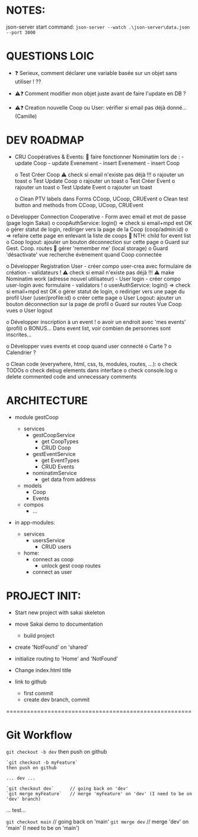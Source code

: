 # NOTES:
json-server start command:
`json-server --watch .\json-server\data.json --port 3000`


# QUESTIONS LOIC
- ❓ Serieux, comment déclarer une variable basée sur un objet sans utiliser ! ??

- ⚠️❓ Comment modifier mon objet juste avant de faire l'update en DB ?
- ⚠️❓ Creation nouvelle Coop ou User: vérifier si email pas déjà donné... (Camille)


# DEV ROADMAP
- CRU Coopératives & Events:
	👷 faire fonctionner Nominatim lors de :
		- update Coop
		- update Evenement
		- insert Evenement
		- insert Coop

	o Test Créer Coop
		⚠️ check si email n'existe pas déjà !!!
		o rajouter un toast
	o Test Update Coop
		o rajouter un toast
	o Test Créer Event
		o rajouter un toast
	o Test Update Event
		o rajouter un toast

	o Clean PTV labels dans Forms CCoop, UCoop, CRUEvent
	o Clean test button and methods from CCoop, UCoop, CRUEvent

o Développer Connection Cooperative
	- Form avec email et mot de passe (page login Sakai)
	o coopAuthService: login() => check si email+mpd est OK
	o gérer statut de login, rediriger vers la page de la Coop (coop/admin:id) 
		o => refaire cette page en enlevant la liste de coops
			🙏 NTH: child for event list
		o Coop logout: ajouter un bouton déconnection sur cette page
	o Guard sur Gest. Coop. routes
	🙏 gérer 'remember me' (local storage)
	o Guard 'désactivate' vue recherche évènement quand Coop connectée

o Développer Registration User
	- créer compo user-crea avec formulaire de création
		- validateurs !
		⚠️ check si email n'existe pas déjà !!!
		⚠️ make Nominatim work (adresse nouvel utilisateur)
	- User login
		- créer compo user-login avec formulaire
			- validators !
	o userAuthService: login() => check si email+mpd est OK
	o gérer statut de login, 
		o rediriger vers une page du profil User (user/profile:id)
			o créer cette page
			o User Logout: ajouter un bouton déconnection sur la page de profil
	o Guard sur routes Vue Coop vues
	o User logout

o Développer inscription à un event !
	o avoir un endroit avec 'mes events' (profil)
	o BONUS... Dans event list, voir combien de personnes sont inscrites...

o Développer vues events et coop quand user connecté
	o Carte ?
	o Calendrier ?

o Clean code (everywhere, html, css, ts, modules, routes, ...):
	o check TODOs
	o check debug elements dans interface
	o check console.log
	o delete commented code and unnecessary comments


# ARCHITECTURE
- module gestCoop
	- services
		- gestCoopService
			- get CoopTypes
			- CRUD Coop
		- gestEventService
			- get EventTypes
			- CRUD Events
		- nominatimService
			- get data from address
	- models
		- Coop
		- Events
	- compos
		- ...

- in app-modules:
	- services
		- usersService
			- CRUD users
	- home: 
		- connect as coop
			- unlock gest coop routes
		- connect as user


# PROJECT INIT: 
- Start new project with sakai skeleton
- move Sakai demo to documentation
	- build project
- create 'NotFound' on 'shared'
- initialize routing to 'Home' and 'NotFound'

- Change index.html title

- link to github
	- first commit
	- create dev branch, commit

======================================================

# Git Workflow
`git checkout -b dev`
then push on github

	`git checkout -b myFeature`
	then push on github

	... dev ...

	`git checkout dev`		// going back on 'dev'
	`git merge myFeature` 	// merge 'myFeature' on 'dev' (I need to be on 'dev' branch)

... test...

`git checkout main` 		// going back on 'main'
`git merge dev` 			// merge 'dev' on 'main' (I need to be on 'main')
